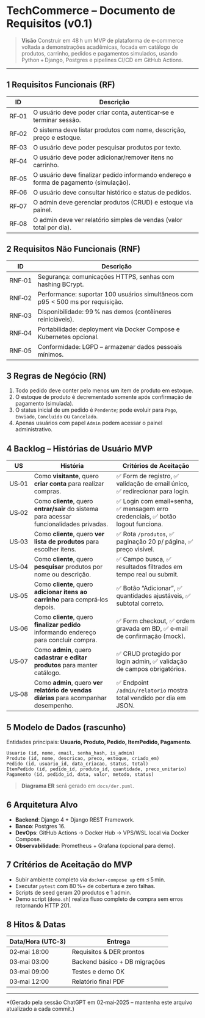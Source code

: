 # TechCommerce – Documento de Requisitos (v0.1)

> **Visão**
> Construir em 48 h um MVP de plataforma de e‑commerce voltada a demonstrações acadêmicas, focada em catálogo de produtos, carrinho, pedidos e pagamentos simulados, usando Python + Django, Postgres e pipelines CI/CD em GitHub Actions.

---

## 1 Requisitos Funcionais (RF)

| ID    | Descrição                                                                             |
| ----- | ------------------------------------------------------------------------------------- |
| RF‑01 | O usuário deve poder criar conta, autenticar‑se e terminar sessão.                    |
| RF‑02 | O sistema deve listar produtos com nome, descrição, preço e estoque.                  |
| RF‑03 | O usuário deve poder pesquisar produtos por texto.                                    |
| RF‑04 | O usuário deve poder adicionar/remover itens no carrinho.                             |
| RF‑05 | O usuário deve finalizar pedido informando endereço e forma de pagamento (simulação). |
| RF‑06 | O usuário deve consultar histórico e status de pedidos.                               |
| RF‑07 | O admin deve gerenciar produtos (CRUD) e estoque via painel.                          |
| RF‑08 | O admin deve ver relatório simples de vendas (valor total por dia).                   |

## 2 Requisitos Não Funcionais (RNF)

| ID     | Descrição                                                                       |
| ------ | ------------------------------------------------------------------------------- |
| RNF‑01 | Segurança: comunicações HTTPS, senhas com hashing BCrypt.                       |
| RNF‑02 | Performance: suportar 100 usuários simultâneos com p95 < 500 ms por requisição. |
| RNF‑03 | Disponibilidade: 99 % nas demos (contêineres reiniciáveis).                     |
| RNF‑04 | Portabilidade: deployment via Docker Compose e Kubernetes opcional.             |
| RNF‑05 | Conformidade: LGPD – armazenar dados pessoais mínimos.                          |

## 3 Regras de Negócio (RN)

1. Todo pedido deve conter pelo menos **um** item de produto em estoque.
2. O estoque de produto é decrementado somente após confirmação de pagamento (simulada).
3. O status inicial de um pedido é `Pendente`; pode evoluir para `Pago`, `Enviado`, `Concluído` ou `Cancelado`.
4. Apenas usuários com papel `Admin` podem acessar o painel administrativo.

## 4 Backlog – Histórias de Usuário MVP

| US    | História                                                                                  | Critérios de Aceitação                                                         |
| ----- | ----------------------------------------------------------------------------------------- | ------------------------------------------------------------------------------ |
| US‑01 | Como **visitante**, quero **criar conta** para realizar compras.                          | ✅ Form de registro, ✅ validação de email único, ✅ redirecionar para login.     |
| US‑02 | Como **cliente**, quero **entrar/sair** do sistema para acessar funcionalidades privadas. | ✅ Login com email+senha, ✅ mensagem erro credenciais, ✅ botão logout funciona. |
| US‑03 | Como **cliente**, quero **ver lista de produtos** para escolher itens.                    | ✅ Rota `/produtos`, ✅ paginação 20 p/ página, ✅ preço visível.                 |
| US‑04 | Como **cliente**, quero **pesquisar** produtos por nome ou descrição.                     | ✅ Campo busca, ✅ resultados filtrados em tempo real ou submit.                 |
| US‑05 | Como **cliente**, quero **adicionar itens ao carrinho** para comprá‑los depois.           | ✅ Botão “Adicionar”, ✅ quantidades ajustáveis, ✅ subtotal correto.             |
| US‑06 | Como **cliente**, quero **finalizar pedido** informando endereço para concluir compra.    | ✅ Form checkout, ✅ ordem gravada em BD, ✅ e‑mail de confirmação (mock).        |
| US‑07 | Como **admin**, quero **cadastrar e editar produtos** para manter catálogo.               | ✅ CRUD protegido por login admin, ✅ validação de campos obrigatórios.          |
| US‑08 | Como **admin**, quero **ver relatório de vendas diárias** para acompanhar desempenho.     | ✅ Endpoint `/admin/relatorio` mostra total vendido por dia em JSON.            |

## 5 Modelo de Dados (rascunho)

Entidades principais: **Usuario, Produto, Pedido, ItemPedido, Pagamento**.

```
Usuario (id, nome, email, senha_hash, is_admin)
Produto (id, nome, descricao, preco, estoque, criado_em)
Pedido (id, usuario_id, data_criacao, status, total)
ItemPedido (id, pedido_id, produto_id, quantidade, preco_unitario)
Pagamento (id, pedido_id, data, valor, metodo, status)
```

> **Diagrama ER** será gerado em `docs/der.puml`.

## 6 Arquitetura Alvo

* **Backend**: Django 4 + Django REST Framework.
* **Banco**: Postgres 16.
* **DevOps**: GitHub Actions → Docker Hub → VPS/WSL local via Docker Compose.
* **Observabilidade**: Prometheus + Grafana (opcional para demo).

## 7 Critérios de Aceitação do MVP

* Subir ambiente completo via `docker-compose up` em ≤ 5 min.
* Executar `pytest` com 80 %+ de cobertura e zero falhas.
* Scripts de seed geram 20 produtos e 1 admin.
* Demo script (`demo.sh`) realiza fluxo completo de compra sem erros retornando HTTP 201.

## 8 Hitos & Datas

| Data/Hora (UTC‑3) | Entrega                       |
| ----------------- | ----------------------------- |
| 02‑mai 18:00      | Requisitos & DER prontos      |
| 03‑mai 03:00      | Backend básico + DB migrações |
| 03‑mai 09:00      | Testes e demo OK              |
| 03‑mai 12:00      | Relatório final PDF           |

---

\*(Gerado pela sessão ChatGPT em 02‑mai‑2025 – mantenha este arquivo atualizado a cada commit.)
